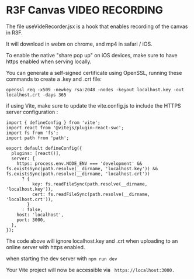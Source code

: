 <h1>R3F Canvas VIDEO RECORDING</h1>

The file useVideRecorder.jsx is a hook that enables recording of the canvas in R3F.

It will download in webm on chrome, and mp4 in safari / iOS.

To enable the native "share pop up" on iOS devices, make sure to have https enabled when serving locally.

You can generate a self-signed certificate using OpenSSL, running these commands to create a .key and .crt file:

```openssl req -x509 -newkey rsa:2048 -nodes -keyout localhost.key -out localhost.crt -days 365```

if using Vite,
make sure to update the vite.config.js to include the HTTPS server configuration : 

```
import { defineConfig } from 'vite';
import react from '@vitejs/plugin-react-swc';
import fs from 'fs';
import path from 'path';

export default defineConfig({
  plugins: [react()],
  server: {
    https: process.env.NODE_ENV === 'development' && fs.existsSync(path.resolve(__dirname, 'localhost.key')) && fs.existsSync(path.resolve(__dirname, 'localhost.crt'))
      ? {
          key: fs.readFileSync(path.resolve(__dirname, 'localhost.key')),
          cert: fs.readFileSync(path.resolve(__dirname, 'localhost.crt')),
        }
      : false,
    host: 'localhost',
    port: 3000,
  },
});
```

The code above will ignore localhost.key and .crt when uploading to an online server with https enabled.

when starting the dev server with 
```npm run dev```

Your Vite project will now be accessible via ``` https://localhost:3000.```
